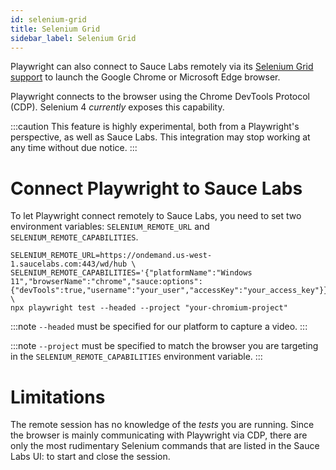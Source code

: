 ```yaml
---
id: selenium-grid
title: Selenium Grid
sidebar_label: Selenium Grid
---
```


Playwright can also connect to Sauce Labs remotely via its [Selenium Grid
support](https://playwright.dev/dotnet/docs/selenium-grid) to launch the Google
Chrome or Microsoft Edge browser.

Playwright connects to the browser using the Chrome DevTools Protocol (CDP).
Selenium 4 _currently_ exposes this capability.

:::caution
This feature is highly experimental, both from a Playwright's perspective, as
well as Sauce Labs. This integration may stop working at any time without due
notice.
:::

# Connect Playwright to Sauce Labs

To let Playwright connect remotely to Sauce Labs, you need to set two
environment variables: `SELENIUM_REMOTE_URL` and `SELENIUM_REMOTE_CAPABILITIES`.

```shell
SELENIUM_REMOTE_URL=https://ondemand.us-west-1.saucelabs.com:443/wd/hub \
SELENIUM_REMOTE_CAPABILITIES='{"platformName":"Windows 11","browserName":"chrome","sauce:options":{"devTools":true,"username":"your_user","accessKey":"your_access_key"}}' \
npx playwright test --headed --project "your-chromium-project"
```

:::note
`--headed` must be specified for our platform to capture a video.
:::

:::note
`--project` must be specified to match the browser you are targeting in the
`SELENIUM_REMOTE_CAPABILITIES` environment variable.
:::

# Limitations

The remote session has no knowledge of the _tests_ you are running. Since the
browser is mainly communicating with Playwright via CDP, there are only the most
rudimentary Selenium commands that are listed in the Sauce Labs UI: to start and
close the session.